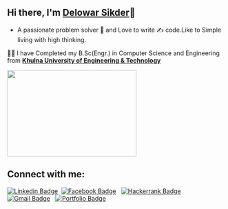 ## Hi there, I'm [Delowar Sikder](https://delowarsikder.github.io/)👋
- A passionate problem solver 🚀 and Love to write ✍ code.Like to Simple living with high thinking.

👨‍🎓 I have Completed my B.Sc(Engr.) in Computer Science and Engineering from  **[Khulna University of Engineering & Technology](http://www.kuet.ac.bd/cse)** 


<img align="center" width="300px" height="200px" src="https://user-images.githubusercontent.com/21988951/98481083-000cbf80-2222-11eb-9b3f-31e4235a009d.gif" >

## Connect with me:
[![Linkedin Badge](https://img.shields.io/badge/-DelowarSikder-blue?style=flat&logo=Linkedin&logoColor=white&link=https://www.linkedin.com/in/delowarsikder/)](https://www.linkedin.com/in/delowarsikder/)&nbsp;&nbsp;[![Facebook Badge](https://img.shields.io/badge/-DelowarSikder-1ca0f1?style=flat&labelColor=1ca0f1&logo=facebook&logoColor=white&link=https://facebook.com/delowarsikder.108)](https://facebook.com/delowarsikder.108)&nbsp;&nbsp; [![Hackerrank Badge](https://img.shields.io/badge/-Delowar094-03a57a?style=flat&labelColor=000000&logo=hackerrank&link=https://www.hackerrank.com/delowar094/)](https://www.hackerrank.com/delowar094)&nbsp;&nbsp; [![Gmail Badge](https://img.shields.io/badge/-delowarsikder099@gmail.com-c14438?style=flat&logo=Gmail&logoColor=white&link=mailto:delowarsikder099@gmail.com)](mailto:delowarsikder099@gmail.com)&nbsp;&nbsp;  [![Portfolio Badge](https://img.shields.io/badge/-delowarsikder.github.io-green?style=flat&logo=html5&logoColor=white&link=https://delowarsikder.github.io)](https://delowarsikder.github.io)
<br>

<!-- - 💼 Status - Actively looking for job opportunities in Software Industries. -->
<!-- - 🔭 I’m currently working on - [Hacker Rank problem solving.](https://www.hackerrank.com/delowar094) -->
<!-- - 🌱 I’m currently learning - [Angular](https://angular.io/) -->
<!-- - 👯 I’m looking to collaborate on -Full Stack Developement/ ML / DL / AI projects. -->
<!-- - 🤔 I’m looking for help with - [Django Project.](https://www.djangoproject.com/) -->
<!-- - 🎯 2021 Goals: Contribute more to Open Source projects. -->
<!-- - 💬 Ask me about - Machine Learning, Image Processing, Networking. -->
<!-- - 📫 How to reach me: [LinkedIn](https://www.linkedin.com/in/delowarsikder/) -->

<!-- ![Delowar's github stats](https://github-readme-stats.vercel.app/api?username=delowarsikder&show_icons=true&theme=merko) -->
<!-- <img src="https://github-readme-streak-stats.herokuapp.com/?user=delowarsikder&theme=merko" alt="delowarsikder"/>  -->
<!-- ## Contribution Graph
<p><img align="left" src="https://activity-graph.herokuapp.com/graph?username=delowarsikder&theme=github" alt="delowarsikder" /></p>  -->

<!-- [![Top Langs](https://github-readme-stats.vercel.app/api/top-langs/?username=delowarsikder)](https://github.com/delowarsikder/github-readme-stats) -->


<!-- <a href="https://github.com/delowarsikder">
  <img align="center" src="https://github-readme-stats.vercel.app/api?username=delowarsikder&show_icons=true&theme=merko" />
</a> 

<a href="https://github.com/delowarsikder">
  <img align="center" src="https://github-readme-stats.vercel.app/api/top-langs/?username=delowarsikder" />
</a> -->




<!-- ### Profile View -->
<!-- ![Profile views](https://gpvc.arturio.dev/delowarsikder) -->
